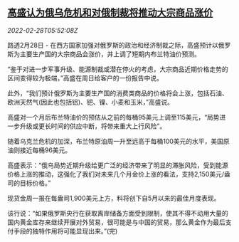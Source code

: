 <!--1646028062000-->
[高盛认为俄乌危机和对俄制裁将推动大宗商品涨价](https://cn.reuters.com/article/goldman-sachs-commodities-0228-mon-idCNKBS2KX0DZ)
------

<div><i>2022-02-28T05:52:08Z</i></div><p>路透2月28日 - 在西方国家加强对俄罗斯的政治和经济制裁之际，高盛预计以俄罗斯为主要生产国的大宗商品会涨价，并上调了短期内布兰特油价预测。</p><p>“鉴于对进一步军事升级、能源制裁或潜在停火的考虑，大宗商品近期价格走势的区间变得较为极端，”高盛在周日给客户的一份报告中说。</p><p>此外，“我们预计俄罗斯为主要生产国的消费类商品的价格将会上涨，包括石油、欧洲天然气(因此也包括铝)、钯、镍、小麦和玉米，”高盛说。</p><p>高盛对一个月后布兰特油价的预估从之前的每桶95美元上调至115美元，“局势进一步升级或更长时间的供应中断，将带来重大上行风险”。</p><p>随着乌克兰危机的加深，布兰特原油周一升至远高于每桶100美元的水平，美国原油则接近每桶96美元。</p><p>高盛表示：“俄乌局势近期升级给更广泛的经济带来了明显的滞胀风险，受到能源价格上涨的推动，这强化了我们对未来几个月金价上涨的看法，支持2,150美元/盎司的目标价格。”</p><p>现货金周一报在每盎司1,900美元上方，料将创下自5月以来的最佳月度表现。</p><p>该行说：“如果俄罗斯央行在获取离岸储备方面受到限制，使其不得不动用大量的国内黄金库存来继续开展对外贸易，很可能是与中国的贸易，那么黄金作为最后支付手段的独特作用将可能显现出来。”(完)</p>
